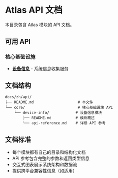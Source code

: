 # Atlas API 文档

本目录包含 Atlas 模块的 API 文档。

## 可用 API

### 核心基础设施

- [**设备信息**](core/device-info/README.md) - 系统信息收集服务

## 文档结构

```
docs/zh/api/
├── README.md                    # 本文件
└── core/                        # 核心基础设施 API
    └── device-info/            # 设备信息模块
        ├── README.md           # 模块概述
        └── api-reference.md    # 详细 API 参考
```

## 文档标准

- 每个模块都有自己的目录和结构化文档
- API 参考包含完整的参数和返回类型信息
- 交互式图表展示系统架构和数据流
- 提供跨平台兼容性信息（如适用）